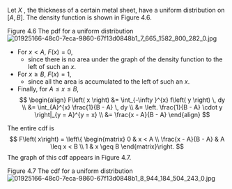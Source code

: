 Let $X$ , the thickness of a certain metal sheet, have a uniform distribution on $\left\lbrack {A, B}\right\rbrack$. 
The density function is shown in Figure 4.6. 

Figure 4.6 
The pdf for a uniform distribution
![01925166-48c0-7eca-9860-67f13d0848b1_7_665_1582_800_282_0.jpg](images/01925166-48c0-7eca-9860-67f13d0848b1_7_665_1582_800_282_0.jpg)

- For $x < A$, $F\left( x\right) = 0$, 
	- since there is no area under the graph of the density function to the left of such an $x$. 
- For $x \geq B$, $F\left( x\right) = 1$, 
	- since all the area is accumulated to the left of such an $x$. 
- Finally, for $A \leq x \leq B,$
$$
\begin{align}
    F\left( x \right) &= \int_{-\infty }^{x} f\left( y \right) \, dy \\
    &= \int_{A}^{x} \frac{1}{B - A} \, dy \\
    &= \left. \frac{1}{B - A} \cdot y \right|_{y = A}^{y = x} \\
    &= \frac{x - A}{B - A}
\end{align}
$$

The entire cdf is
$$
F\left( x\right) = \left\{ \begin{matrix} 0 & x < A \\ \frac{x - A}{B - A} & A \leq x < B \\ 1 & x \geq B \end{matrix}\right.
$$
The graph of this cdf appears in Figure 4.7.

Figure 4.7 
The cdf for a uniform distribution
![01925166-48c0-7eca-9860-67f13d0848b1_8_944_184_504_243_0.jpg](images/01925166-48c0-7eca-9860-67f13d0848b1_8_944_184_504_243_0.jpg)